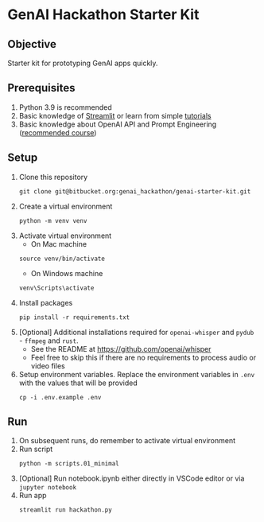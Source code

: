 # GenAI Hackathon Starter Kit

## Objective
Starter kit for prototyping GenAI apps quickly.

## Prerequisites
1. Python 3.9 is recommended
1. Basic knowledge of [Streamlit](https://streamlit.io/) or learn from simple [tutorials](https://docs.streamlit.io/get-started/tutorials)
1. Basic knowledge about OpenAI API and Prompt Engineering ([recommended course](https://www.deeplearning.ai/short-courses/chatgpt-prompt-engineering-for-developers/))


## Setup
1. Clone this repository
    ```
    git clone git@bitbucket.org:genai_hackathon/genai-starter-kit.git
    ```
1. Create a virtual environment 
    ```
    python -m venv venv
    ```
1. Activate virtual environment 
    * On Mac machine
    ```
    source venv/bin/activate 
    ```   
    * On Windows machine
    ```
    venv\Scripts\activate
    ```
1. Install packages 
    ```
    pip install -r requirements.txt
    ```
1. [Optional] Additional installations required for `openai-whisper` and `pydub` - `ffmpeg` and `rust`. 
    - See the README at https://github.com/openai/whisper
    - Feel free to skip this if there are no requirements to process audio or video files
1. Setup environment variables. Replace the environment variables in `.env` with the values that will be provided
    ```
    cp -i .env.example .env
    ```

## Run
1. On subsequent runs, do remember to activate virtual environment 
1. Run script
    ```
    python -m scripts.01_minimal
    ```
1. [Optional] Run notebook.ipynb either directly in VSCode editor or via `jupyter notebook`
1. Run app
    ```
    streamlit run hackathon.py
    ```

    